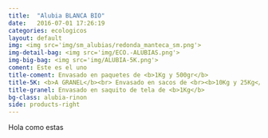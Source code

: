 ```yaml
---
title:  "Alubia BLANCA BIO"
date:   2016-07-01 17:26:19
categories: ecologicos
layout: default
img: <img src='img/sm_alubias/redonda_manteca_sm.png'>
img-detail-bag: <img src='img/ECO.-ALUBIAS.png'>
img-big-bag: <img src='img/ALUBIA-5K.png'>
coment: Este es el uno
title-coment: Envasado en paquetes de <b>1Kg y 500gr</b>
title-5K: <b>A GRANEL</b><br> Envasado en sacos de <br><b>10Kg y 25Kg</b> 
title-granel: Envasado en saquito de tela de <b>1Kg</b>
bg-class: alubia-rinon
side: products-right
---
```


Hola como estas